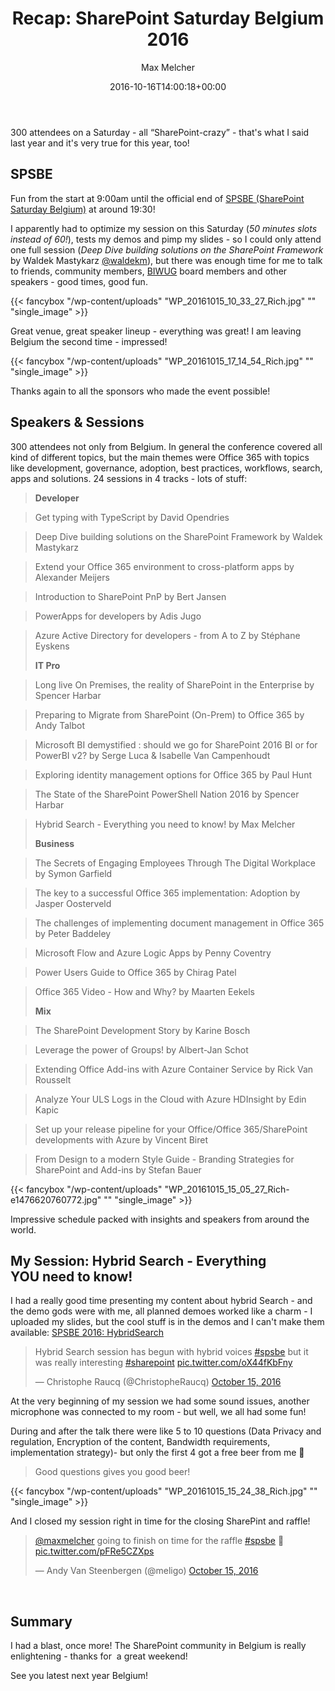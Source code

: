 ﻿---
title: 'Recap: SharePoint Saturday Belgium 2016'
author: Max Melcher
aliases:
   - "/post/2016-10-16-recap-sharepoint-saturday-belgium-2016/"
2016: "10"
type: post
date: 2016-10-16T14:00:18+00:00
url: /2016/10/recap-sharepoint-saturday-belgium-2016/
categories:
  - Community
  - Hybrid
  - ITPro
  - Office 365
  - SharePoint 2013
  - SharePoint 2016
  - SharePoint Saturday

---
300 attendees on a Saturday - all “SharePoint-crazy” - that's what I said last year and it's very true for this year, too!

## SPSBE

Fun from the start at 9:00am until the official end of [SPSBE (SharePoint Saturday Belgium)][1] at around 19:30!
  
I apparently had to optimize my session on this Saturday (_50 minutes slots instead of 60!_), tests my demos and pimp my slides - so I could only attend one full session (_Deep Dive building solutions on the SharePoint Framework_ by Waldek Mastykarz [@waldekm][2]), but there was enough time for me to talk to friends, community members, [BIWUG][3] board members and other speakers - good times, good fun.

{{< fancybox "/wp-content/uploads" "WP_20161015_10_33_27_Rich.jpg" "" "single_image" >}}

Great venue, great speaker lineup - everything was great! I am leaving Belgium the second time - impressed!

{{< fancybox "/wp-content/uploads" "WP_20161015_17_14_54_Rich.jpg" "" "single_image" >}}

Thanks again to all the sponsors who made the event possible!

## Speakers & Sessions

300 attendees not only from Belgium. In general the conference covered all kind of different topics, but the main themes were Office 365 with topics like development, governance, adoption, best practices, workflows, search, apps and solutions. 24 sessions in 4 tracks - lots of stuff:

> **Developer**
  
> Get typing with TypeScript by David Opendries
  
> Deep Dive building solutions on the SharePoint Framework by Waldek Mastykarz
  
> Extend your Office 365 environment to cross-platform apps by Alexander Meijers
  
> Introduction to SharePoint PnP by Bert Jansen
  
> PowerApps for developers by Adis Jugo
  
> Azure Active Directory for developers - from A to Z by Stéphane Eyskens
> 
> **IT Pro**
  
> Long live On Premises, the reality of SharePoint in the Enterprise by Spencer Harbar
  
> Preparing to Migrate from SharePoint (On-Prem) to Office 365 by Andy Talbot
  
> Microsoft BI demystified : should we go for SharePoint 2016 BI or for PowerBI v2? by Serge Luca & Isabelle Van Campenhoudt
  
> Exploring identity management options for Office 365 by Paul Hunt
  
> The State of the SharePoint PowerShell Nation 2016 by Spencer Harbar
  
> Hybrid Search - Everything you need to know! by Max Melcher
> 
> **Business**
  
> The Secrets of Engaging Employees Through The Digital Workplace by Symon Garfield
  
> The key to a successful Office 365 implementation: Adoption by Jasper Oosterveld
  
> The challenges of implementing document management in Office 365 by Peter Baddeley
  
> Microsoft Flow and Azure Logic Apps by Penny Coventry
  
> Power Users Guide to Office 365 by Chirag Patel
  
> Office 365 Video - How and Why? by Maarten Eekels
> 
> **Mix**
  
> The SharePoint Development Story by Karine Bosch
  
> Leverage the power of Groups! by Albert-Jan Schot
  
> Extending Office Add-ins with Azure Container Service by Rick Van Rousselt
  
> Analyze Your ULS Logs in the Cloud with Azure HDInsight by Edin Kapic
  
> Set up your release pipeline for your Office/Office 365/SharePoint developments with Azure by Vincent Biret
  
> From Design to a modern Style Guide - Branding Strategies for SharePoint and Add-ins by Stefan Bauer

{{< fancybox "/wp-content/uploads" "WP_20161015_15_05_27_Rich-e1476620760772.jpg" "" "single_image" >}}

Impressive schedule packed with insights and speakers from around the world.

## My Session: Hybrid Search - Everything YOU need to know!

I had a really good time presenting my content about hybrid Search - and the demo gods were with me, all planned demoes worked like a charm - I uploaded my slides, but the cool stuff is in the demos and I can't make them available: [SPSBE 2016: HybridSearch][4]

<blockquote class="twitter-tweet" data-width="500">
  <p lang="en" dir="ltr">
    Hybrid Search session has begun with hybrid voices <a href="https://twitter.com/hashtag/spsbe?src=hash">#spsbe</a> but it was really interesting <a href="https://twitter.com/hashtag/sharepoint?src=hash">#sharepoint</a> <a href="https://t.co/oX44fKbFny">pic.twitter.com/oX44fKbFny</a>
  </p>
  
  <p>
    &mdash; Christophe Raucq (@ChristopheRaucq) <a href="https://twitter.com/ChristopheRaucq/status/787307837596762113">October 15, 2016</a>
  </p>
</blockquote>



At the very beginning of my session we had some sound issues, another microphone was connected to my room - but well, we all had some fun!

During and after the talk there were like 5 to 10 questions (Data Privacy and regulation, Encryption of the content, Bandwidth requirements, implementation strategy)- but only the first 4 got a free beer from me 🙂

> Good questions gives you good beer!

{{< fancybox "/wp-content/uploads" "WP_20161015_15_24_38_Rich.jpg" "" "single_image" >}}

And I closed my session right in time for the closing SharePint and raffle!

<blockquote class="twitter-tweet" data-width="500">
  <p lang="en" dir="ltr">
    <a href="https://twitter.com/maxmelcher">@maxmelcher</a> going to finish on time for the raffle <a href="https://twitter.com/hashtag/spsbe?src=hash">#spsbe</a> 🙂 <a href="https://t.co/pFRe5CZXps">pic.twitter.com/pFRe5CZXps</a>
  </p>
  
  <p>
    &mdash; Andy Van Steenbergen (@meligo) <a href="https://twitter.com/meligo/status/787307513100247040">October 15, 2016</a>
  </p>
</blockquote>



&nbsp;

## Summary

I had a blast, once more! The SharePoint community in Belgium is really enlightening - thanks for  a great weekend!

See you latest next year Belgium!

 [1]: http://www.spsevents.org/city/Brussels/Brussels2016
 [2]: https://twitter.com/waldekm
 [3]: http://biwug.be
 [4]: http://melcher.it/s/8T
